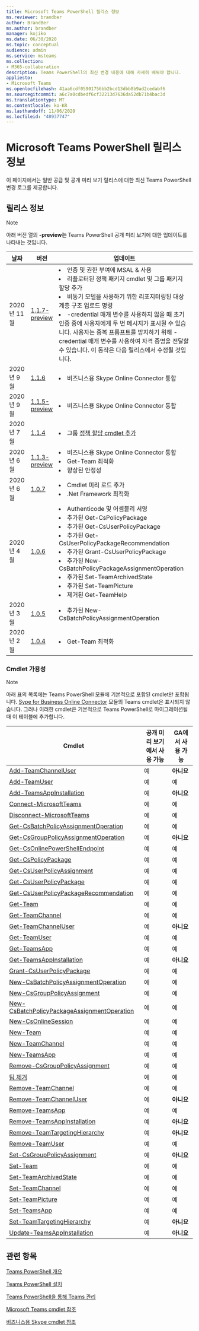 ```yaml
---
title: Microsoft Teams PowerShell 릴리스 정보
ms.reviewer: brandber
author: BrandBer
ms.author: brandber
manager: kojiko
ms.date: 06/30/2020
ms.topic: conceptual
audience: admin
ms.service: msteams
ms.collection:
- M365-collaboration
description: Teams PowerShell의 최신 변경 내용에 대해 자세히 배워야 합니다.
appliesto:
- Microsoft Teams
ms.openlocfilehash: 41aa6cdf05901756bb2bcd13dbb8b9ad2cedabf6
ms.sourcegitcommit: a6c7a0cdbedf6cf32213d7636da52db71b4bac3d
ms.translationtype: MT
ms.contentlocale: ko-KR
ms.lasthandoff: 11/06/2020
ms.locfileid: "48937747"
---
```

# <a name="microsoft-teams-powershell-release-notes"></a>Microsoft Teams PowerShell 릴리스 정보

이 페이지에서는 일반 공급 및 공개 미리 보기 릴리스에 대한 최신 Teams PowerShell 변경 로그를 제공합니다.

## <a name="release-notes"></a>릴리스 정보

> [!NOTE]
> 아래 버전 열의 **-preview는** Teams PowerShell 공개 미리 보기에 대한 업데이트를 나타내는 것입니다.

| 날짜 | 버전 | 업데이트 |
|------- | -------------------- | ------------------------------ |
| 2020년 11월 | [1.1.7-preview](https://www.powershellgallery.com/packages/MicrosoftTeams/1.1.7-preview) | <li>인증 및 권한 부여에 MSAL & 사용</li><li>리플로터된 정책 패키지 cmdlet 및 그룹 패키지 할당 추가</li><li>비동기 모델을 사용하기 위한 리포지터링된 대상 계층 구조 업로드 명령</li> <li>-credential 매개 변수를 사용하지 않을 때 초기 인증 중에 사용자에게 두 번 메시지가 표시될 수 있습니다. 사용자는 중복 프롬프트를 방지하기 위해 -credential 매개 변수를 사용하여 자격 증명을 전달할 수 있습니다. 이 동작은 다음 릴리스에서 수정될 것입니다.</li> |
| 2020년 9월 | [1.1.6](https://www.powershellgallery.com/packages/MicrosoftTeams/1.1.6) | <li>비즈니스용 Skype Online Connector 통합</li> |
| 2020년 9월 | [1.1.5-preview](https://www.powershellgallery.com/packages/MicrosoftTeams/1.1.5-preview) | <li>비즈니스용 Skype Online Connector 통합</li> |
| 2020년 7월 | [1.1.4](https://www.powershellgallery.com/packages/MicrosoftTeams/1.1.4) | <li>그룹 [정책 할당 cmdlet 추가](https://docs.microsoft.com/microsoftteams/assign-policies#assign-a-policy-to-a-group)</li> |
| 2020년 6월 | [1.1.3-preview](https://www.powershellgallery.com/packages/MicrosoftTeams/1.1.3-preview) | <li>비즈니스용 Skype Online Connector 통합<li>Get-Team 최적화<li>향상된 안정성</li> |
| 2020년 6월 | [1.0.7](https://www.powershellgallery.com/packages/MicrosoftTeams/1.0.7) | <li>Cmdlet 미리 로드 추가<li>.Net Framework 최적화</li>   |
| 2020년 4월 | [1.0.6](https://www.powershellgallery.com/packages/MicrosoftTeams/1.0.6) | <li>Authenticode 및 어셈블리 서명<li>추가된 Get-CsPolicyPackage<li>추가된 Get-CsUserPolicyPackage<li>추가된 Get-CsUserPolicyPackageRecommendation<li>추가된 Grant-CsUserPolicyPackage<li>추가된 New-CsBatchPolicyPackageAssignmentOperation<li>추가된 Set-TeamArchivedState<li>추가된 Set-TeamPicture<li>제거된 Get-TeamHelp</li>  |
| 2020년 3월 | [1.0.5](https://www.powershellgallery.com/packages/MicrosoftTeams/1.0.5) |<li>추가된 New-CsBatchPolicyAssignmentOperation</li> |
| 2020년 2월 | [1.0.4](https://www.powershellgallery.com/packages/MicrosoftTeams/1.0.4) | <li>Get-Team 최적화</li>  |

### <a name="cmdlet-availability"></a>Cmdlet 가용성

> [!NOTE]
> 아래 표의 목록에는 Teams PowerShell 모듈에 기본적으로 포함된 cmdlet만 포함됩니다. [Sype for Business Online Connector](https://docs.microsoft.com/powershell/skype/intro?view=skype-ps) 모듈의 Teams cmdlet은 표시되지 않습니다. 그러나 이러한 cmdlet은 기본적으로 Teams PowerShell로 마이그레이션될 때 이 테이블에 추가합니다.

| Cmdlet | 공개 미리 보기에서 사용 가능 | GA에서 사용 가능 |
| -| -- | --|
| [Add-TeamChannelUser](https://docs.microsoft.com/powershell/module/teams/add-teamchanneluser?view=teams-ps) | 예 | **아니요** |
| [Add-TeamUser](https://docs.microsoft.com/powershell/module/teams/add-teamuser?view=teams-ps) | 예 | 예 |
| [Add-TeamsAppInstallation](https://docs.microsoft.com/powershell/module/teams/add-teamsappinstallation?view=teams-ps) | 예 | **아니요**|
| [Connect-MicrosoftTeams](https://docs.microsoft.com/powershell/module/teams/connect-microsoftteams?view=teams-ps) | 예 | 예 |
| [Disconnect-MicrosoftTeams](https://docs.microsoft.com/powershell/module/teams/disconnect-microsoftteams?view=teams-ps) | 예 | 예 |
| [Get-CsBatchPolicyAssignmentOperation](https://docs.microsoft.com/powershell/module/teams/get-csbatchpolicyassignmentoperation?view=teams-ps) | 예 | 예 |
| [Get-CsGroupPolicyAssignmentOperation](https://docs.microsoft.com/powershell/module/teams/get-csgrouppolicyassignmentoperation?view=teams-ps) | 예 | **아니요** |
| [Get-CsOnlinePowerShellEndpoint](https://docs.microsoft.com/powershell/module/teams/get-csonlinepowershellendpoint?view=teams-ps) | 예 | 예 |
| [Get-CsPolicyPackage](https://docs.microsoft.com/powershell/module/teams/get-cspolicypackage?view=teams-ps) | 예 | 예 |
| [Get-CsUserPolicyAssignment](https://docs.microsoft.com/powershell/module/teams/get-csuserpolicyassignment?view=teams-ps) | 예 | 예 |
| [Get-CsUserPolicyPackage](https://docs.microsoft.com/powershell/module/teams/get-csuserpolicypackage?view=teams-ps) | 예 | 예 |
| [Get-CsUserPolicyPackageRecommendation](https://docs.microsoft.com/powershell/module/teams/get-csuserpolicypackagerecommendation?view=teams-ps) | 예 | 예 |
| [Get-Team](https://docs.microsoft.com/powershell/module/teams/get-team?view=teams-ps) | 예 | 예 |
| [Get-TeamChannel](https://docs.microsoft.com/powershell/module/teams/get-teamchannel?view=teams-ps) | 예 | 예|
| [Get-TeamChannelUser](https://docs.microsoft.com/powershell/module/teams/get-teamchanneluser?view=teams-ps) | 예 | **아니요** |
| [Get-TeamUser](https://docs.microsoft.com/powershell/module/teams/get-teamuser?view=teams-ps) | 예 | 예 |
| [Get-TeamsApp](https://docs.microsoft.com/powershell/module/teams/get-teamsapp?view=teams-ps) | 예 | 예 |
| [Get-TeamsAppInstallation](https://docs.microsoft.com/powershell/module/teams/get-teamsappinstallation?view=teams-ps) | 예 | **아니요** |
| [Grant-CsUserPolicyPackage](https://docs.microsoft.com/powershell/module/teams/grant-csuserpolicypackage?view=teams-ps) | 예 | 예 |
| [New-CsBatchPolicyAssignmentOperation](https://docs.microsoft.com/powershell/module/teams/new-csbatchpolicyassignmentoperation?view=teams-ps) | 예 | 예 |
| [New-CsGroupPolicyAssignment](https://docs.microsoft.com/powershell/module/teams/new-csgrouppolicyassignment?view=teams-ps) | 예 | 예 |
| [New-CsBatchPolicyPackageAssignmentOperation](https://docs.microsoft.com/powershell/module/teams/new-csbatchpolicypackageassignmentoperation?view=teams-ps) | 예 | 예 |
| [New-CsOnlineSession](https://docs.microsoft.com/powershell/module/teams/new-csonlinesession?view=teams-ps) | 예 | 예 |
| [New-Team](https://docs.microsoft.com/powershell/module/teams/new-team?view=teams-ps) | 예 | 예 |
| [New-TeamChannel](https://docs.microsoft.com/powershell/module/teams/new-channel?view=teams-ps) | 예 | 예 |
| [New-TeamsApp](https://docs.microsoft.com/powershell/module/teams/new-teamsapp?view=teams-ps) | 예 | 예 |
| [Remove-CsGroupPolicyAssignment](https://docs.microsoft.com/powershell/module/teams/remove-csgrouppolicyassignment?view=teams-ps) | 예 | 예 |
| [팀 제거](https://docs.microsoft.com/powershell/module/teams/remove-team?view=teams-ps) | 예 | 예 |
| [Remove-TeamChannel](https://docs.microsoft.com/powershell/module/teams/remove-teamchannel?view=teams-ps) | 예 | 예 |
| [Remove-TeamChannelUser](https://docs.microsoft.com/powershell/module/teams/remove-teamchanneluser?view=teams-ps) | 예 | **아니요** |
| [Remove-TeamsApp](https://docs.microsoft.com/powershell/module/teams/remove-teamsapp?view=teams-ps) | 예 | 예 |
| [Remove-TeamsAppInstallation](https://docs.microsoft.com/powershell/module/teams/remove-teamsappinstallation?view=teams-ps) | 예 | **아니요** |
| [Remove-TeamTargetingHierarchy](https://docs.microsoft.com/powershell/module/teams/remove-teamtargetinghierarchy?view=teams-ps) | 예 | **아니요**|
| [Remove-TeamUser](https://docs.microsoft.com/powershell/module/teams/remove-teamuser?view=teams-ps) | 예 | 예 |
| [Set-CsGroupPolicyAssignment](https://docs.microsoft.com/powershell/module/teams/set-csgrouppolicyassignment?view=teams-ps) | 예 | **아니요** |
| [Set-Team](https://docs.microsoft.com/powershell/module/teams/set-team?view=teams-ps) | 예 | 예 |
| [Set-TeamArchivedState](https://docs.microsoft.com/powershell/module/teams/set-teamarchivedstate?view=teams-ps) | 예 | 예 |
| [Set-TeamChannel](https://docs.microsoft.com/powershell/module/teams/set-teamchannel?view=teams-ps) | 예 | 예 |
| [Set-TeamPicture](https://docs.microsoft.com/powershell/module/teams/set-teampicture?view=teams-ps) | 예 | 예 |
| [Set-TeamsApp](https://docs.microsoft.com/powershell/module/teams/set-teamapp?view=teams-ps) | 예 | 예 |
| [Set-TeamTargetingHierarchy](https://docs.microsoft.com/powershell/module/teams/set-teamtargetinghierarchy?view=teams-ps) | 예 | **아니요** |
| [Update-TeamsAppInstallation](https://docs.microsoft.com/powershell/module/teams/update-teamappinstallation?view=teams-ps) | 예 | **아니요** |

## <a name="related-topics"></a>관련 항목

[Teams PowerShell 개요](teams-powershell-overview.md)

[Teams PowerShell 설치](teams-powershell-install.md)

[Teams PowerShell을 통해 Teams 관리](teams-powershell-managing-teams.md)

[Microsoft Teams cmdlet 참조](https://docs.microsoft.com/powershell/teams/?view=teams-ps)

[비즈니스용 Skype cmdlet 참조](https://docs.microsoft.com/powershell/skype/intro?view=skype-ps)
